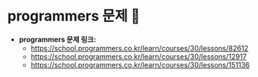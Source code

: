 # programmers 문제 📝

* __programmers 문제 링크:__
    * <https://school.programmers.co.kr/learn/courses/30/lessons/82612>
    * <https://school.programmers.co.kr/learn/courses/30/lessons/12917>
    * <https://school.programmers.co.kr/learn/courses/30/lessons/151136>